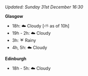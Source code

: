*Updated: Sunday 31st December 16:30*

**Glasgow**

* 18h: :cloud: Cloudy [:partly_sunny: as of 10h]
* 19h - 2h: :cloud: Cloudy
* 3h: :umbrella: Rainy
* 4h, 5h: :cloud: Cloudy

**Edinburgh**

* 18h - 5h: :cloud: Cloudy
